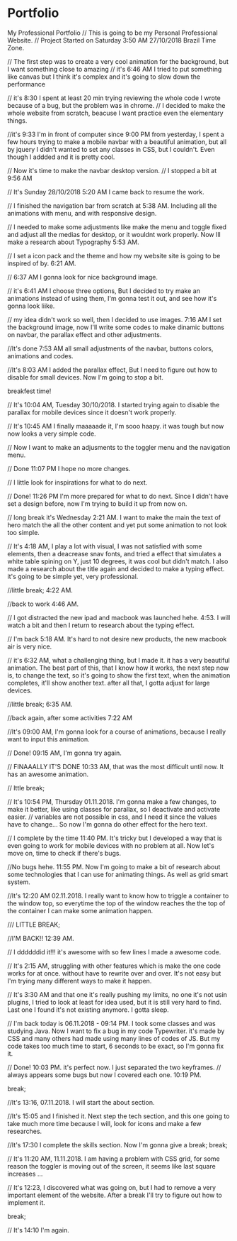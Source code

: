 # Portfolio
My Professional Portfolio
// This is going to be my Personal Professional Website.
// Project Started on Saturday 3:50 AM 27/10/2018 Brazil Time Zone.

// The first step was to create a very cool animation for the background, but I want something close to amazing
// it's 6:46 AM I tried to put something like canvas but I think it's complex and it's going to slow down the performance

// it's 8:30 I spent at least 20 min trying reviewing the whole code I wrote because of a bug, but the problem was in chrome.
// I decided to make the whole website from scratch, beacuse I want practice even the elementary things.

//it's 9:33 I'm in front of computer since 9:00 PM from yesterday, I spent a few hours trying to make a mobile navbar with a beautiful animation, but all by jquery I didn't wanted to
set  any classes in CSS, but I couldn't. Even though I addded and it is pretty cool.

// Now it's time to make the navbar desktop version.
// I stopped a bit at 9:56 AM

// It's Sunday 28/10/2018 5:20 AM I came back to resume the work.

// I finished the navigation bar from scratch at 5:38 AM. Including all the animations
with menu, and with responsive design.

// I needed to make some adjustments like make the menu and toggle fixed and adjust all the medias for desktop, or it wouldnt work
properly. Now Ill make a research about Typography 5:53 AM.

// I set a icon pack and the theme and how my website site is going to be inspired of by. 6:21 AM.

// 6:37 AM I gonna look for nice background image.

// it's 6:41 AM I choose three options, But I decided to try make an animations instead of using them, I'm gonna test it out, and see how it's gonna look liike.

// my idea didn't work so well, then I decided to use images. 7:16 AM I set the background image, now I'll write some codes to make dinamic buttons on navbar, the parallax effect and other adjustments.

//It's done 7:53 AM all small adjustments of the navbar, buttons colors, animations and codes.

//It's 8:03 AM I added the parallax effect, But I need to figure out how to disable for small devices. Now I'm going to
stop a bit. 

breakfest time!

// It's 10:04 AM, Tuesday 30/10/2018. I started trying again to disable the parallax for mobile devices since it doesn't work properly.

// It's 10:45 AM I finally maaaaade it, I'm sooo haapy. it was tough but now now looks a very simple code.

// Now I want to make an adjusments to the toggler menu and the navigation menu. 

// Done 11:07  PM I hope no more changes.

// I little look for inspirations for what to do next.

// Done! 11:26 PM I'm more prepared for what to do next. Since I didn't have set a design before, now I'm trying to build it up from now on.


// long break it's Wednesday 2:21 AM. I want to make the main the text of hero match the all the other content and yet put some animation to not look too simple.


// It's 4:18 AM, I play a lot with visual, I was not satisfied with some elements, then a deacrease snav fonts, and tried a effect that simulates 
a white table spining on Y, just 10 degrees, it was cool but didn't  match. I also made a research about the title again and decided to make a typing effect.
it's going to be simple yet, very professional.

//little break; 4:22 AM.

//back to work 4:46 AM.



// I got distracted the new ipad and macbook was launched hehe.
4:53. I will watch a bit and then I return to research about the typing effect.

// I'm back 5:18 AM. It's hard to not desire new products, the new macbook air is very nice. 

// it's 6:32 AM, what a challenging thing, but I made it. it has a very beautiful animation. The best part of this, that I know how it works, 
the next step now is, to change the text,
so it's going to show the first text, when the animation completes, it'll show another text. after all that, I gotta adjust for large devices.

//little break; 6:35 AM.

//back again, after some activities 7:22 AM

//It's 09:00 AM, I'm gonna look for a course of animations, because I really want to input this animation.

// Done! 09:15 AM, I'm gonna try again.

// FINAAALLY IT'S DONE 10:33 AM, that was the most difficult  until now. It has an awesome animation.

// lttle break; 

// It's 10:54 PM, Thursday 01.11.2018. I'm gonna make a few changes, to make it better, like using classes for parallax, so I deactivate and activate easier.
// variables are not possible in css, and I need it since the values have to change... So now I'm gonna do other effect for the hero text.

// I complete by the time 11:40 PM. It's tricky but I developed a way that is even going to work for mobile devices with no problem at all.
Now let's move on, time to check if there's bugs.

//No bugs hehe. 11:55 PM.
Now I'm going to make a bit of research about some technologies that I can use for animating things. As well as grid smart system.


//It's 12:20 AM 02.11.2018. I really want to know how to triggle a container to the window top, so everytime the top of the window reaches the 
the top of the container I can make some animation happen.

/// LITTLE BREAK;

//I'M BACK!! 12:39  AM.

// I ddddddid it!!! it's awesome with so few lines I made a awesome code.

// It's 2:15 AM, struggling with other features which is make the one code works for at once.
without have to rewrite over and over. It's not easy but I'm trying many different ways to make it happen.


// It's 3:30 AM and that one it's really pushing my limits, no one it's not usin plugins, I tried to look at least for idea used,
but it is still very hard to find. Last one I found it's not existing anymore.
I gotta sleep.

// I'm back today is 06.11.2018 - 09:14 PM. I took some classes and was studying Java.
Now I want to fix a bug in my code Typewriter. it's made by CSS and many others had made using many lines of codes of JS. 
But my code takes too much time to start, 6 seconds to be exact, so I'm gonna fix it.

// Done! 10:03 PM. it's perfect now. I just separated the two keyframes.
// always appears some bugs but now I covered each one. 10:19 PM.

break;

//It's 13:16, 07.11.2018. I will start the about section.

//It's 15:05 and I finished it. Next step the tech section, and this one going to take much more time because I will, look for icons and make a few researches.

//It's 17:30 I complete the skills section. Now I'm gonna give a break;
break;


// It's 11:20 AM, 11.11.2018. I am having a problem with CSS grid, for some reason the toggler is moving out of the screen, it seems like last square increases ...

// It's 12:23, I discovered what was going on, but I had to remove a very important element of the website. After a break I'll try to figure out how to implement it.

break;

// It's 14:10 I'm again.
